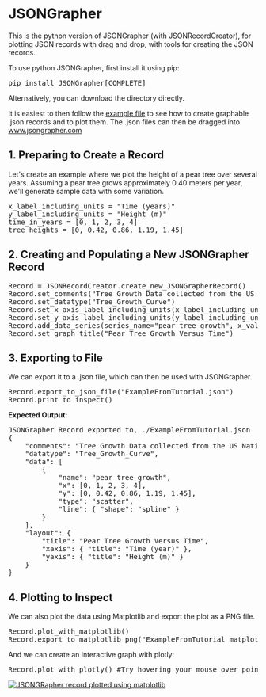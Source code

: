# JSONGrapher 
This is the python version of JSONGrapher (with JSONRecordCreator), for plotting JSON records with drag and drop, with tools for creating the JSON records.

To use python JSONGrapher, first install it using pip:
<pre>
pip install JSONGrapher[COMPLETE]
</pre>

Alternatively, you can download the directory directly.<br> 

It is easiest to then follow the [example file](https://github.com/AdityaSavara/JSONGrapher/blob/main/example/exampleUsageJSONRecordCreator.py) to see how to create graphable .json records and to plot them. The .json files can then be dragged into www.jsongrapher.com<br>


## **1\. Preparing to Create a Record**

Let's create an example where we plot the height of a pear tree over several years. Assuming a pear tree grows approximately 0.40 meters per year, we'll generate sample data with some variation.
<pre>
x_label_including_units = "Time (years)"
y_label_including_units = "Height (m)"
time_in_years = [0, 1, 2, 3, 4]
tree_heights = [0, 0.42, 0.86, 1.19, 1.45]
</pre>

## **2\. Creating and Populating a New JSONGrapher Record**

<pre>
Record = JSONRecordCreator.create_new_JSONGrapherRecord()
Record.set_comments("Tree Growth Data collected from the US National Arboretum")
Record.set_datatype("Tree_Growth_Curve")
Record.set_x_axis_label_including_units(x_label_including_units)
Record.set_y_axis_label_including_units(y_label_including_units)
Record.add_data_series(series_name="pear tree growth", x_values=time_in_years, y_values=tree_heights, plot_type="scatter_spline")
Record.set_graph_title("Pear Tree Growth Versus Time")
</pre>

## **3\. Exporting to File**

We can export it to a .json file, which can then be used with JSONGrapher. 
<pre>
Record.export_to_json_file("ExampleFromTutorial.json")
Record.print_to_inspect()
</pre>

<p><strong>Expected Output:</strong></p>
<pre>
JSONGrapher Record exported to, ./ExampleFromTutorial.json
{
    "comments": "Tree Growth Data collected from the US National Arboretum",
    "datatype": "Tree_Growth_Curve",
    "data": [
        {
            "name": "pear tree growth",
            "x": [0, 1, 2, 3, 4],
            "y": [0, 0.42, 0.86, 1.19, 1.45],
            "type": "scatter",
            "line": { "shape": "spline" }
        }
    ],
    "layout": {
        "title": "Pear Tree Growth Versus Time",
        "xaxis": { "title": "Time (year)" },
        "yaxis": { "title": "Height (m)" }
    }
}
</pre>

## **4\. Plotting to Inspect**

We can also plot the data using Matplotlib and export the plot as a PNG file.
<pre>
Record.plot_with_matplotlib()
Record.export_to_matplotlib_png("ExampleFromTutorial_matplotlib_fig")
</pre>

And we can create an interactive graph with plotly:
<pre>
Record.plot_with_plotly() #Try hovering your mouse over points after this command!
</pre>

[![JSONGRapher record plotted using matplotlib](https://raw.githubusercontent.com/AdityaSavara/JSONGrapher/main/example/ExampleFromTutorial_matplotlib_fig.png)](https://raw.githubusercontent.com/AdityaSavara/JSONGrapher/main/example/ExampleFromTutorial_matplotlib_fig.png)